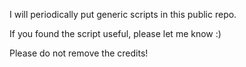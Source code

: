 I will periodically put generic scripts in this public repo.

If you found the script useful, please let me know :)

Please do not remove the credits!
